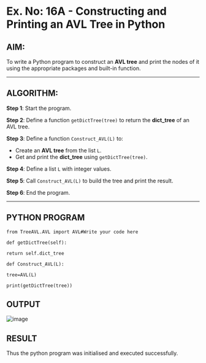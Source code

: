 # Ex. No: 16A - Constructing and Printing an AVL Tree in Python

## AIM:
To write a Python program to construct an **AVL tree** and print the nodes of it using the appropriate packages and built-in function.

---

## ALGORITHM:

**Step 1**: Start the program.

**Step 2**: Define a function `getDictTree(tree)` to return the **dict_tree** of an AVL tree.

**Step 3**: Define a function `Construct_AVL(L)` to:
- Create an **AVL tree** from the list `L`.
- Get and print the **dict_tree** using `getDictTree(tree)`.

**Step 4**: Define a list `L` with integer values.

**Step 5**: Call `Construct_AVL(L)` to build the tree and print the result.

**Step 6**: End the program.

---

## PYTHON PROGRAM
```
from TreeAVL.AVL import AVL#Write your code here

def getDictTree(self):

return self.dict_tree

def Construct_AVL(L):

tree=AVL(L)

print(getDictTree(tree))
```

## OUTPUT
![image](https://github.com/user-attachments/assets/85b2e910-235c-4594-969f-0c8cb8618a50)


## RESULT
Thus the python program was initialised and executed successfully.
